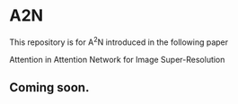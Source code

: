 # A2N

This repository is for A$^2$N introduced in the following paper

Attention in Attention Network for Image Super-Resolution

## Coming soon.
